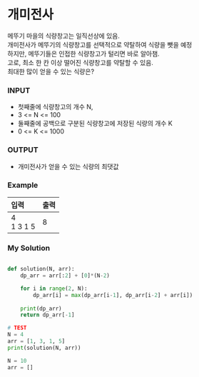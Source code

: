 # 개미전사

메뚜기 마을의 식량창고는 일직선상에 있음. \
개미전사가 메뚜기의 식량창고를 선택적으로 약탈하여 식량을 뺏을 예정\
하지만, 메뚜기들은 인접한 식량창고가 털리면 바로 알아챔. \
고로, 최소 한 칸 이상 떨어진 식량창고를 약탈할 수 있음. \
최대한 많이 얻을 수 있는 식량은? 

### INPUT
- 첫째줄에 식량창고의 개수 N, 
- 3 <= N <= 100
- 둘째줄에 공백으로 구분된 식량창고에 저장된 식량의 개수 K
- 0 <= K <= 1000

### OUTPUT
- 개미전사가 얻을 수 있는 식량의 최댓값

### Example
입력 | 출력
:-- | :--
4<br>1 3 1 5 | 8

### My Solution
```python

def solution(N, arr):
    dp_arr = arr[:2] + [0]*(N-2)

    for i in range(2, N):
        dp_arr[i] = max(dp_arr[i-1], dp_arr[i-2] + arr[i])
    
    print(dp_arr)
    return dp_arr[-1]

# TEST
N = 4
arr = [1, 3, 1, 5]
print(solution(N, arr))

N = 10
arr = []
```